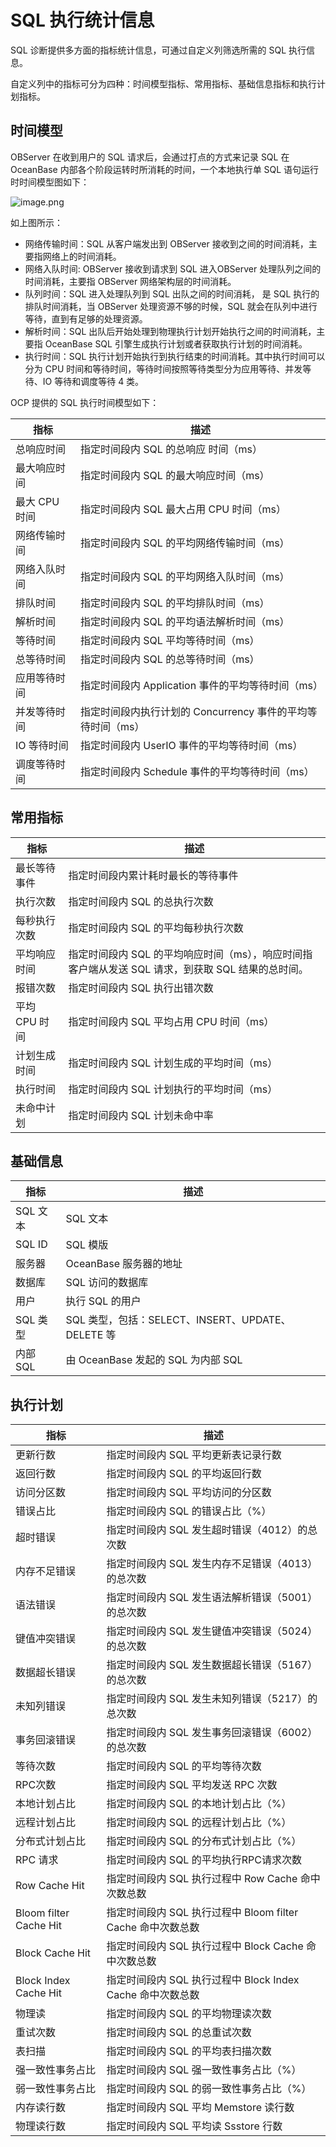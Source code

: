 # SQL 执行统计信息

SQL 诊断提供多方面的指标统计信息，可通过自定义列筛选所需的 SQL 执行信息。

自定义列中的指标可分为四种：时间模型指标、常用指标、基础信息指标和执行计划指标。

## 时间模型

OBServer 在收到用户的 SQL 请求后，会通过打点的方式来记录 SQL 在 OceanBase 内部各个阶段运转时所消耗的时间，一个本地执行单 SQL 语句运行时时间模型图如下：

![image.png](https://obbusiness-private.oss-cn-shanghai.aliyuncs.com/doc/img/ocp/410/sql%E8%AF%8A%E6%96%AD%E6%B5%81%E7%A8%8B%E5%9B%BE.png)

如上图所示：

* 网络传输时间：SQL 从客户端发出到 OBServer 接收到之间的时间消耗，主要指网络上的时间消耗。
* 网络入队时间:  OBServer 接收到请求到 SQL 进入OBServer 处理队列之间的时间消耗，主要指 OBServer 网络架构层的时间消耗。
* 队列时间：SQL 进入处理队列到 SQL 出队之间的时间消耗， 是 SQL 执行的排队时间消耗，当 OBServer 处理资源不够的时候，SQL 就会在队列中进行等待，直到有足够的处理资源。
* 解析时间：SQL 出队后开始处理到物理执行计划开始执行之间的时间消耗，主要指 OceanBase SQL 引擎生成执行计划或者获取执行计划的时间消耗。
* 执行时间：SQL 执行计划开始执行到执行结束的时间消耗。其中执行时间可以分为 CPU 时间和等待时间，等待时间按照等待类型分为应用等待、并发等待、IO 等待和调度等待 4 类。

OCP 提供的 SQL 执行时间模型如下：

| **指标** | **描述** |
| --- | --- |
| 总响应时间 | 指定时间段内 SQL 的总响应 时间（ms） |
| 最大响应时间 | 指定时间段内 SQL 的最大响应时间（ms） |
| 最大 CPU 时间 | 指定时间段内 SQL 最大占用 CPU 时间（ms） |
| 网络传输时间 | 指定时间段内 SQL 的平均网络传输时间（ms） |
| 网络入队时间 | 指定时间段内 SQL 的平均网络入队时间（ms） |
| 排队时间 | 指定时间段内 SQL 的平均排队时间（ms） |
| 解析时间 | 指定时间段内 SQL 的平均语法解析时间（ms） |
| 等待时间 | 指定时间段内 SQL 平均等待时间（ms） |
| 总等待时间 | 指定时间段内 SQL 的总等待时间（ms） |
| 应用等待时间 | 指定时间段内 Application 事件的平均等待时间（ms） |
| 并发等待时间 | 指定时间段内执行计划的 Concurrency 事件的平均等待时间（ms） |
| IO 等待时间 | 指定时间段内 UserIO 事件的平均等待时间（ms） |
| 调度等待时间 | 指定时间段内 Schedule 事件的平均等待时间（ms） |

## 常用指标

| **指标** | **描述** |
| --- | --- |
| 最长等待事件 | 指定时间段内累计耗时最长的等待事件 |
| 执行次数 | 指定时间段内 SQL 的总执行次数 |
| 每秒执行次数 | 指定时间段内 SQL 的平均每秒执行次数 |
| 平均响应时间 | 指定时间段内 SQL 的平均响应时间（ms），响应时间指客户端从发送 SQL 请求，到获取 SQL 结果的总时间。 |
| 报错次数 | 指定时间段内 SQL 执行出错次数 |
| 平均 CPU 时间 | 指定时间段内 SQL 平均占用 CPU 时间（ms） |
| 计划生成时间 | 指定时间段内 SQL 计划生成的平均时间（ms） |
| 执行时间 | 指定时间段内 SQL 计划执行的平均时间（ms） |
| 未命中计划 | 指定时间段内 SQL 计划未命中率 |

## 基础信息

| **指标** | **描述** |
| --- | --- |
| SQL 文本 | SQL 文本 |
| SQL ID | SQL 模版 |
| 服务器 | OceanBase 服务器的地址 |
| 数据库 | SQL 访问的数据库 |
| 用户 | 执行 SQL 的用户 |
| SQL 类型 | SQL 类型，包括：SELECT、INSERT、UPDATE、DELETE 等 |
| 内部 SQL | 由 OceanBase 发起的 SQL 为内部 SQL |

## 执行计划

| **指标** | **描述** |
| --- | --- |
| 更新行数 | 指定时间段内 SQL 平均更新表记录行数 |
| 返回行数 | 指定时间段内 SQL 的平均返回行数 |
| 访问分区数 | 指定时间段内 SQL 平均访问的分区数 |
| 错误占比 | 指定时间段内 SQL 的错误占比（%） |
| 超时错误 | 指定时间段内 SQL 发生超时错误（4012）的总次数 |
| 内存不足错误 | 指定时间段内 SQL 发生内存不足错误（4013）的总次数 |
| 语法错误 | 指定时间段内 SQL 发生语法解析错误（5001）的总次数 |
| 键值冲突错误 | 指定时间段内 SQL 发生键值冲突错误（5024）的总次数 |
| 数据超长错误 | 指定时间段内 SQL 发生数据超长错误（5167）的总次数 |
| 未知列错误 | 指定时间段内 SQL 发生未知列错误（5217）的总次数 |
| 事务回滚错误 | 指定时间段内 SQL 发生事务回滚错误（6002）的总次数 |
| 等待次数 | 指定时间段内 SQL 的平均等待次数 |
| RPC次数 | 指定时间段内 SQL 平均发送 RPC 次数 |
| 本地计划占比 | 指定时间段内 SQL 的本地计划占比（%） |
| 远程计划占比 | 指定时间段内 SQL 的远程计划占比（%） |
| 分布式计划占比 | 指定时间段内 SQL 的分布式计划占比（%） |
| RPC 请求 | 指定时间段内 SQL 的平均执行RPC请求次数 |
| Row Cache Hit | 指定时间段内 SQL 执行过程中 Row Cache 命中次数总数 |
| Bloom filter Cache Hit | 指定时间段内 SQL 执行过程中 Bloom filter Cache 命中次数总数 |
| Block Cache Hit | 指定时间段内 SQL 执行过程中 Block Cache 命中次数总数 |
| Block Index Cache Hit | 指定时间段内 SQL 执行过程中 Block Index Cache 命中次数总数 |
| 物理读 | 指定时间段内 SQL 的平均物理读次数 |
| 重试次数 | 指定时间段内 SQL 的总重试次数 |
| 表扫描 | 指定时间段内 SQL 的平均表扫描次数 |
| 强一致性事务占比 | 指定时间段内 SQL 强一致性事务占比（%） |
| 弱一致性事务占比 | 指定时间段内 SQL 的弱一致性事务占比（%） |
| 内存读行数 | 指定时间段内 SQL 平均 Memstore 读行数 |
| 物理读行数 | 指定时间段内 SQL 平均读 Ssstore 行数 |
